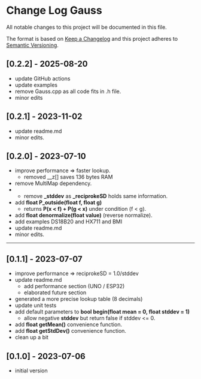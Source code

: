 # Change Log Gauss

All notable changes to this project will be documented in this file.

The format is based on [Keep a Changelog](http://keepachangelog.com/)
and this project adheres to [Semantic Versioning](http://semver.org/).


## [0.2.2] - 2025-08-20
- update GitHub actions
- update examples
- remove Gauss.cpp as all code fits in .h file.
- minor edits

## [0.2.1] - 2023-11-02
- update readme.md
- minor edits.

## [0.2.0] - 2023-07-10
- improve performance => faster lookup.
  - removed __z[] saves 136 bytes RAM
- remove MultiMap dependency.
- - remove **\_stddev** as **\_reciprokeSD** holds same information.
- add **float P_outside(float f, float g)**
  - returns **P(x < f) + P(g < x)** under condition (f < g).
- add **float denormalize(float value)** (reverse normalize).
- add examples DS18B20 and HX711 and BMI
- update readme.md
- minor edits.

----

## [0.1.1] - 2023-07-07
- improve performance => reciprokeSD = 1.0/stddev
- update readme.md
  - add performance section (UNO / ESP32)
  - elaborated future section
- generated a more precise lookup table (8 decimals)
- update unit tests
- add default parameters to **bool begin(float mean = 0, float stddev = 1)**
  - allow negative **stddev** but return false if stddev <= 0.
- add **float getMean()** convenience function.
- add **float getStdDev()** convenience function.
- clean up a bit

## [0.1.0] - 2023-07-06
- initial version

